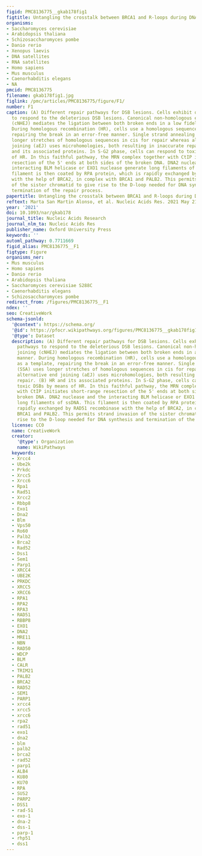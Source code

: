 ```yaml
---
figid: PMC8136775__gkab178fig1
figtitle: Untangling the crosstalk between BRCA1 and R-loops during DNA repair
organisms:
- Saccharomyces cerevisiae
- Arabidopsis thaliana
- Schizosaccharomyces pombe
- Danio rerio
- Xenopus laevis
- DNA satellites
- RNA satellites
- Homo sapiens
- Mus musculus
- Caenorhabditis elegans
- NA
pmcid: PMC8136775
filename: gkab178fig1.jpg
figlink: /pmc/articles/PMC8136775/figure/F1/
number: F1
caption: (A) Different repair pathways for DSB lesions. Cells exhibit different pathways
  to respond to the deleterious DSB lesions. Canonical non-homologous end joining
  (cNHEJ) mediates the ligation between both broken ends in a low fidelity manner.
  During homologous recombination (HR), cells use a homologous sequence as a template,
  repairing the break in an error-free manner. Single strand annealing (SSA) uses
  longer stretches of homologous sequences in cis for repair whereas alternative end
  joining (aEJ) uses microhomologies, both resulting in inaccurate repair. (B) HR
  and its associated proteins. In S-G2 phase, cells can respond to toxic DSBs by means
  of HR. In this faithful pathway, the MRN complex together with CtIP initiates short-range
  resection of the 5' ends at both sides of the broken DNA. DNA2 nuclease and the
  interacting BLM helicase or EXO1 nuclease generate long filaments of ssDNA. This
  filament is then coated by RPA protein, which is rapidly exchanged by RAD51 recombinase
  with the help of BRCA2, in complex with BRCA1 and PALB2. This permits strand invasion
  of the sister chromatid to give rise to the D-loop needed for DNA synthesis and
  termination of the repair process.
papertitle: Untangling the crosstalk between BRCA1 and R-loops during DNA repair.
reftext: Marta San Martin Alonso, et al. Nucleic Acids Res. 2021 May 21;49(9):4848-4863.
year: '2021'
doi: 10.1093/nar/gkab178
journal_title: Nucleic Acids Research
journal_nlm_ta: Nucleic Acids Res
publisher_name: Oxford University Press
keywords: ''
automl_pathway: 0.7711669
figid_alias: PMC8136775__F1
figtype: Figure
organisms_ner:
- Mus musculus
- Homo sapiens
- Danio rerio
- Arabidopsis thaliana
- Saccharomyces cerevisiae S288C
- Caenorhabditis elegans
- Schizosaccharomyces pombe
redirect_from: /figures/PMC8136775__F1
ndex: ''
seo: CreativeWork
schema-jsonld:
  '@context': https://schema.org/
  '@id': https://pfocr.wikipathways.org/figures/PMC8136775__gkab178fig1.html
  '@type': Dataset
  description: (A) Different repair pathways for DSB lesions. Cells exhibit different
    pathways to respond to the deleterious DSB lesions. Canonical non-homologous end
    joining (cNHEJ) mediates the ligation between both broken ends in a low fidelity
    manner. During homologous recombination (HR), cells use a homologous sequence
    as a template, repairing the break in an error-free manner. Single strand annealing
    (SSA) uses longer stretches of homologous sequences in cis for repair whereas
    alternative end joining (aEJ) uses microhomologies, both resulting in inaccurate
    repair. (B) HR and its associated proteins. In S-G2 phase, cells can respond to
    toxic DSBs by means of HR. In this faithful pathway, the MRN complex together
    with CtIP initiates short-range resection of the 5' ends at both sides of the
    broken DNA. DNA2 nuclease and the interacting BLM helicase or EXO1 nuclease generate
    long filaments of ssDNA. This filament is then coated by RPA protein, which is
    rapidly exchanged by RAD51 recombinase with the help of BRCA2, in complex with
    BRCA1 and PALB2. This permits strand invasion of the sister chromatid to give
    rise to the D-loop needed for DNA synthesis and termination of the repair process.
  license: CC0
  name: CreativeWork
  creator:
    '@type': Organization
    name: WikiPathways
  keywords:
  - Xrcc4
  - Ube2k
  - Prkdc
  - Xrcc5
  - Xrcc6
  - Rpa1
  - Rad51
  - Xrcc2
  - Rbbp8
  - Exo1
  - Dna2
  - Blm
  - Vps50
  - Ro60
  - Palb2
  - Brca2
  - Rad52
  - Dss1
  - Sem1
  - Parp1
  - XRCC4
  - UBE2K
  - PRKDC
  - XRCC5
  - XRCC6
  - RPA1
  - RPA2
  - RPA3
  - RAD51
  - RBBP8
  - EXO1
  - DNA2
  - MRE11
  - NBN
  - RAD50
  - WDCP
  - BLM
  - CALR
  - TRIM21
  - PALB2
  - BRCA2
  - RAD52
  - SEM1
  - PARP1
  - xrcc4
  - xrcc5
  - xrcc6
  - rpa2
  - rad51
  - exo1
  - dna2
  - blm
  - palb2
  - brca2
  - rad52
  - parp1
  - ALB4
  - KU80
  - KU70
  - RPA
  - SUS2
  - PARP2
  - DSS1
  - rad-51
  - exo-1
  - dna-2
  - dss-1
  - parp-1
  - rhp51
  - dss1
---
```

